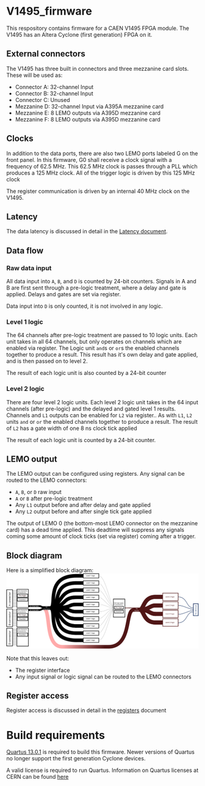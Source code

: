 # V1495_firmware

This respository contains firmware for a CAEN V1495 FPGA module.
The V1495 has an Altera Cyclone (first generation) FPGA on it.

## External connectors

The V1495 has three built in connectors and three mezzanine card slots.
These will be used as:
 - Connector A: 32-channel Input
 - Connector B: 32-channel Input
 - Connector C: Unused
 - Mezzanine D: 32-channel Input via A395A mezzanine card
 - Mezzanine E: 8 LEMO outputs via A395D mezzanine card
 - Mezzanine F: 8 LEMO outputs via A395D mezzanine card

## Clocks

In addition to the data ports, there are also two LEMO ports labeled G on the front panel.
In this firmware, G0 shall receive a clock signal with a frequency of 62.5 MHz.
This 62.5 MHz clock is passes through a PLL which produces a 125 MHz clock.
All of the trigger logic is driven by this 125 MHz clock

The register communication is driven by an internal 40 MHz clock on the V1495.

## Latency

The data latency is discussed in detail in the [Latency document](./Latency.md).

## Data flow

### Raw data input

All data input into `A`, `B`, and `D` is counted by 24-bit counters.
Signals in A and B are first sent through a pre-logic treatment, where a delay and gate is applied.
Delays and gates are set via register.

Data input into `D` is only counted, it is not involved in any logic.

### Level 1 logic

The 64 channels after pre-logic treatment are passed to 10 logic units.
Each unit takes in all 64 channels, but only operates on channels which are enabled via register.
The Logic unit `and`s or `or`s the enabled channels together to produce a result.
This result has it's own delay and gate applied, and is then passed on to level 2.

The result of each logic unit is also counted by a 24-bit counter

### Level 2 logic 

There are four level 2 logic units.
Each level 2 logic unit takes in the 64 input channels (after pre-logic) and the delayed and gated level 1 results.
Channels and `L1` outputs can be enabled for `L2` via register..
As with `L1`, `L2` units `and` or `or` the enabled channels together to produce a result.
The result of `L2` has a gate width of one 8 ns clock tick applied

The result of each logic unit is counted by a 24-bit counter.

## LEMO output

The LEMO output can be configured using registers.
Any signal can be routed to the LEMO connectors:
 - `A`, `B`, or `D` raw input
 - `A` or `B` after pre-logic treatment
 - Any `L1` output before and after delay and gate applied
 - Any `L2` output before and after single tick gate applied

The output of LEMO 0 (the bottom-most LEMO connector on the mezzanine card) has a dead time applied.
This deadtime will suppress any signals coming some amount of clock ticks (set via register) coming after a trigger.


## Block diagram

Here is a simplified block diagram:
![Firmware Block Diagram](./fig/FirmwareBlockDiagram.svg "Firmware block diagram")

Note that this leaves out:
 - The register interface
 - Any input signal or logic signal can be routed to the LEMO connectors

## Register access

Register access is discussed in detail in the [registers](Registers.md) document

# Build requirements

[Quartus 13.0.1](https://www.intel.com/content/www/us/en/software-kit/711919/intel-quartus-ii-subscription-edition-design-software-version-13-0sp1-for-linux.html) is required to build this firmware.
Newer versions of Quartus no longer support the first generation Cyclone devices.

A valid license is required to run Quartus.
Information on Quartus licenses at CERN can be found [here](https://engineering-software.docs.cern.ch/eda/sw/intel_quartus_ii/)
